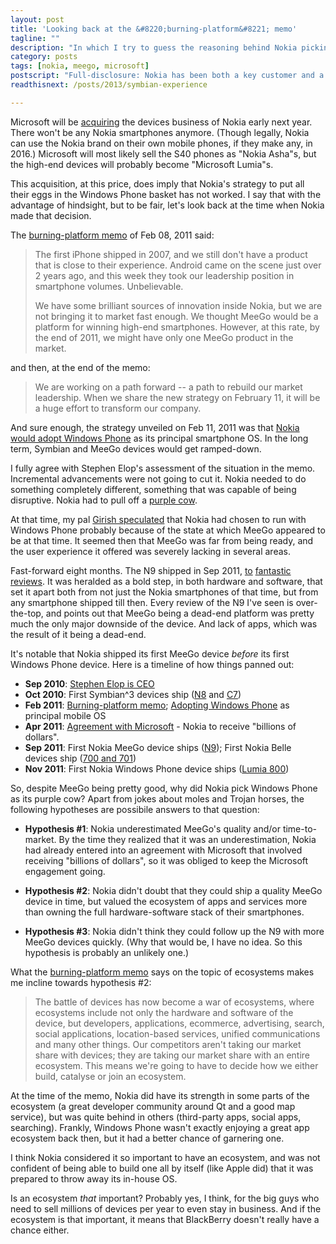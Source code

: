 ```yaml
---
layout: post
title: 'Looking back at the &#8220;burning-platform&#8221; memo'
tagline: ""
description: "In which I try to guess the reasoning behind Nokia picking Windows Phone over MeeGo, two years ago"
category: posts
tags: [nokia, meego, microsoft]
postscript: "Full-disclosure: Nokia has been both a key customer and a software vendor in my company's Qt consulting business, when Qt was with Nokia. More recently, my apps were being distributed through the Nokia Store."
readthisnext: /posts/2013/symbian-experience

---
```


Microsoft will be [acquiring] the devices business of Nokia early next
year. There won't be any Nokia smartphones anymore. (Though legally,
Nokia can use the Nokia brand on their own mobile phones, if they make
any, in 2016.) Microsoft will most likely sell the S40 phones as "Nokia
Asha"s, but the high-end devices will probably become "Microsoft
Lumia"s. 

This acquisition, at this price, does imply that Nokia's strategy to put
all their eggs in the Windows Phone basket has not worked. I say that
with the advantage of hindsight, but to be fair, let's look back at the
time when Nokia made that decision.

The [burning-platform memo] of Feb 08, 2011 said:

 > The first iPhone shipped in 2007, and we still don't have a product
 > that is close to their experience. Android came on the scene just
 > over 2 years ago, and this week they took our leadership position in
 > smartphone volumes. Unbelievable.
 > 
 > We have some brilliant sources of innovation inside Nokia, but we are
 > not bringing it to market fast enough. We thought MeeGo would be a
 > platform for winning high-end smartphones. However, at this rate, by
 > the end of 2011, we might have only one MeeGo product in the market.

and then, at the end of the memo:

 > We are working on a path forward -- a path to rebuild our market
 > leadership. When we share the new strategy on February 11, it will be
 > a huge effort to transform our company.

And sure enough, the strategy unveiled on Feb 11, 2011 was that 
[Nokia would adopt Windows Phone] as its principal smartphone OS. In the
long term, Symbian and MeeGo devices would get ramped-down.

I fully agree with Stephen Elop's assessment of the situation in the
memo.  Incremental advancements were not going to cut it. Nokia needed
to do something completely different, something that was capable of
being disruptive. Nokia had to pull off a [purple cow].

At that time, my pal [Girish speculated] that Nokia had chosen to run
with Windows Phone probably because of the state at which MeeGo appeared
to be at that time. It seemed then that MeeGo was far from being ready,
and the user experience it offered was severely lacking in several
areas.

Fast-forward eight months. The N9 shipped in Sep 2011, [to][review1]
[fantastic][review2] [reviews][review3]. It was heralded as a bold step,
in both hardware and software, that set it apart both from not just the
Nokia smartphones of that time, but from any smartphone shipped till
then. Every review of the N9 I've seen is over-the-top, and points out
that MeeGo being a dead-end platform was pretty much the only major
downside of the device. And lack of apps, which was the result of it
being a dead-end.

It's notable that Nokia shipped its first MeeGo device _before_ its
first Windows Phone device. Here is a timeline of how things panned out:

 * **Sep 2010**: [Stephen Elop is CEO]
 * **Oct 2010**: First Symbian^3 devices ship ([N8] and [C7])
 * **Feb 2011**: [Burning-platform memo]; [Adopting Windows Phone] as principal mobile OS
 * **Apr 2011**: [Agreement with Microsoft] - Nokia to receive "billions of dollars".
 * **Sep 2011**: First Nokia MeeGo device ships ([N9]);
             First Nokia Belle devices ship ([700 and 701])
 * **Nov 2011**: First Nokia Windows Phone device ships ([Lumia 800])

So, despite MeeGo being pretty good, why did Nokia pick Windows Phone as
its purple cow? Apart from jokes about moles and Trojan horses, the
following hypotheses are possibile answers to that question:

 - **Hypothesis #1**: Nokia underestimated MeeGo's quality and/or
   time-to-market. By the time they realized that it was an
   underestimation, Nokia had already entered into an agreement with
   Microsoft that involved receiving "billions of dollars", so it was
   obliged to keep the Microsoft engagement going.

 - **Hypothesis #2**: Nokia didn't doubt that they could ship a quality
   MeeGo device in time, but valued the ecosystem of apps and services
   more than owning the full hardware-software stack of their
   smartphones.

 - **Hypothesis #3**: Nokia didn't think they could follow up the N9
   with more MeeGo devices quickly. (Why that would be, I have no idea.
   So this hypothesis is probably an unlikely one.)

[acquiring]: http://press.nokia.com/2013/09/03/nokia-to-sell-devices-services-business-to-microsoft-in-eur-5-44-billion-all-cash-transaction/

[Nokia would adopt Windows Phone]: http://press.nokia.com/2011/02/11/nokia-and-microsoft-announce-plans-for-a-broad-strategic-partnership-to-build-a-new-global-ecosystem/
[Adopting Windows Phone]: http://press.nokia.com/2011/02/11/nokia-and-microsoft-announce-plans-for-a-broad-strategic-partnership-to-build-a-new-global-ecosystem/

[burning-platform memo]: http://tech.fortune.cnn.com/2011/02/08/nokias-elop-drops-bomb-the-platform-is-on-fire/
[Burning-platform memo]: http://tech.fortune.cnn.com/2011/02/08/nokias-elop-drops-bomb-the-platform-is-on-fire/

[receiving "billions of dollars"]: http://press.nokia.com/2011/04/21/nokia-and-microsoft-sign-definitive-agreement-ahead-of-schedule/
[Agreement with Microsoft]: http://press.nokia.com/2011/04/21/nokia-and-microsoft-sign-definitive-agreement-ahead-of-schedule/

[Girish speculated]: http://blog.forwardbias.in/2011/02/business-as-usual.html
[purple cow]: http://www.sethgodin.com/purple/

[Stephen Elop is CEO]: http://press.nokia.com/2010/09/10/nokia-appoints-stephen-elop-to-president-and-ceo-as-of-september-21-2010-2/
[N8]: http://press.nokia.com/2010/09/30/nokia-n8-shipments-have-started/
[C7]: http://press.nokia.com/2010/10/11/nokia-c7-shipments-begin/
[N9]: http://press.nokia.com/2011/09/27/nokia-n9-begins-shipping/
[700 and 701]: https://twitter.com/nokia/status/113871917726965760
[Lumia 800]: http://press.nokia.com/2011/10/26/nokia-showcases-bold-portfolio-of-new-phones-services-and-accessories-at-nokia-world/

[review1]: http://www.gsmarena.com/nokia_n9-review-659p10.php
[review2]: http://www.theverge.com/2011/10/22/2506376/nokia-n9-review
[review3]: http://www.engadget.com/2011/10/22/nokia-n9-review/

What the [burning-platform memo] says on the topic of ecosystems makes
me incline towards hypothesis #2:

 > The battle of devices has now become a war of ecosystems, where
 > ecosystems include not only the hardware and software of the device,
 > but developers, applications, ecommerce, advertising, search, social
 > applications, location-based services, unified communications and
 > many other things. Our competitors aren't taking our market share
 > with devices; they are taking our market share with an entire
 > ecosystem. This means we're going to have to decide how we either
 > build, catalyse or join an ecosystem.

At the time of the memo, Nokia did have its strength in some parts of
the ecosystem (a great developer community around Qt and a good map
service), but was quite behind in others (third-party apps, social apps,
searching). Frankly, Windows Phone wasn't exactly enjoying a great app
ecosystem back then, but it had a better chance of garnering one.

I think Nokia considered it so important to have an ecosystem, and was
not confident of being able to build one all by itself (like Apple did)
that it was prepared to throw away its in-house OS.

Is an ecosystem _that_ important? Probably yes, I think, for the big
guys who need to sell millions of devices per year to even stay in
business. And if the ecosystem is that important, it means that
BlackBerry doesn't really have a chance either.

